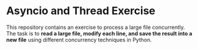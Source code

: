 # Asyncio and Thread Exercise

This repository contains an exercise to process a large file concurrently. The task is to **read a large file, modify each line, and save the result into a new file** using different concurrency techniques in Python.



